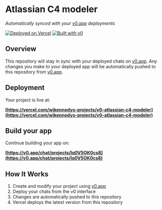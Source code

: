 # Atlassian C4 modeler

*Automatically synced with your [v0.app](https://v0.app) deployments*

[![Deployed on Vercel](https://img.shields.io/badge/Deployed%20on-Vercel-black?style=for-the-badge&logo=vercel)](https://vercel.com/wjkennedys-projects/v0-atlassian-c4-modeler)
[![Built with v0](https://img.shields.io/badge/Built%20with-v0.app-black?style=for-the-badge)](https://v0.app/chat/projects/Iq0V5OK0cs8)

## Overview

This repository will stay in sync with your deployed chats on [v0.app](https://v0.app).
Any changes you make to your deployed app will be automatically pushed to this repository from [v0.app](https://v0.app).

## Deployment

Your project is live at:

**[https://vercel.com/wjkennedys-projects/v0-atlassian-c4-modeler](https://vercel.com/wjkennedys-projects/v0-atlassian-c4-modeler)**

## Build your app

Continue building your app on:

**[https://v0.app/chat/projects/Iq0V5OK0cs8](https://v0.app/chat/projects/Iq0V5OK0cs8)**

## How It Works

1. Create and modify your project using [v0.app](https://v0.app)
2. Deploy your chats from the v0 interface
3. Changes are automatically pushed to this repository
4. Vercel deploys the latest version from this repository
